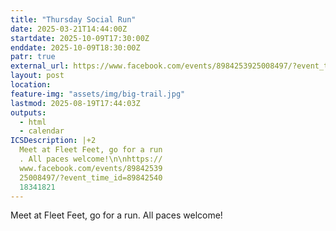 ```yaml
---
title: "Thursday Social Run"
date: 2025-03-21T14:44:00Z
startdate: 2025-10-09T17:30:00Z
enddate: 2025-10-09T18:30:00Z
patr: true
external_url: https://www.facebook.com/events/8984253925008497/?event_time_id=8984254018341821
layout: post
location: 
feature-img: "assets/img/big-trail.jpg"
lastmod: 2025-08-19T17:44:03Z
outputs:
  - html
  - calendar
ICSDescription: |+2
  Meet at Fleet Feet, go for a run  . All paces welcome!\n\nhttps://  www.facebook.com/events/89842539  25008497/?event_time_id=89842540  18341821
---
```


Meet at Fleet Feet, go for a run. All paces welcome!<br>
  <br>
  
